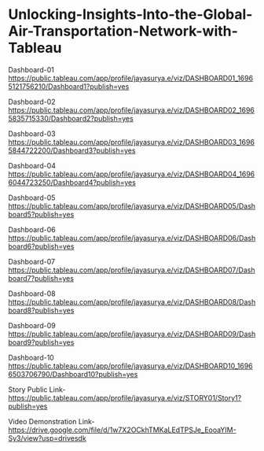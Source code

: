# Unlocking-Insights-Into-the-Global-Air-Transportation-Network-with-Tableau


Dashboard-01 https://public.tableau.com/app/profile/jayasurya.e/viz/DASHBOARD01_16965121756210/Dashboard1?publish=yes

Dashboard-02 https://public.tableau.com/app/profile/jayasurya.e/viz/DASHBOARD02_16965835715330/Dashboard2?publish=yes

Dashboard-03 https://public.tableau.com/app/profile/jayasurya.e/viz/DASHBOARD03_16965844722200/Dashboard3?publish=yes

Dashboard-04 https://public.tableau.com/app/profile/jayasurya.e/viz/DASHBOARD04_16966044723250/Dashboard4?publish=yes

Dashboard-05 https://public.tableau.com/app/profile/jayasurya.e/viz/DASHBOARD05/Dashboard5?publish=yes

Dashboard-06 https://public.tableau.com/app/profile/jayasurya.e/viz/DASHBOARD06/Dashboard6?publish=yes

Dashboard-07 https://public.tableau.com/app/profile/jayasurya.e/viz/DASHBOARD07/Dashboard7?publish=yes

Dashboard-08 https://public.tableau.com/app/profile/jayasurya.e/viz/DASHBOARD08/Dashboard8?publish=yes

Dashboard-09 https://public.tableau.com/app/profile/jayasurya.e/viz/DASHBOARD09/Dashboard9?publish=yes

Dashboard-10 https://public.tableau.com/app/profile/jayasurya.e/viz/DASHBOARD10_16966503706790/Dashboard10?publish=yes

Story Public Link- https://public.tableau.com/app/profile/jayasurya.e/viz/STORY01/Story1?publish=yes

Video Demonstration Link- https://drive.google.com/file/d/1w7X2OCkhTMKaLEdTPSJe_EooaYIM-Sy3/view?usp=drivesdk
